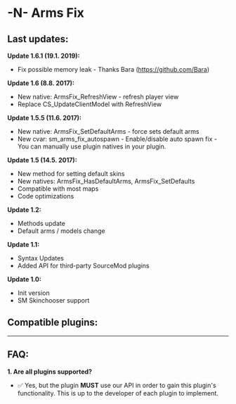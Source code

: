 # -N- Arms Fix

## Last updates:
**Update 1.6.1 (19.1. 2019):**
  + Fix possible memory leak - Thanks Bara (https://github.com/Bara)

**Update 1.6 (8.8. 2017):**
  + New native: ArmsFix_RefreshView - refresh player view
  + Replace CS_UpdateClientModel with RefreshView
  
**Update 1.5.5 (11.6. 2017):**
  + New native: ArmsFix_SetDefaultArms - force sets default arms
  + New cvar: sm_arms_fix_autospawn - Enable/disable auto spawn fix - You can manually use plugin natives in your plugin.
  
**Update 1.5 (14.5. 2017):**
  + New method for setting default skins
  + New natives: ArmsFix_HasDefaultArms, ArmsFix_SetDefaults
  + Compatible with most maps  
  + Code optimizations
  
**Update 1.2:**
  + Methods update
  + Default arms / models change
  
**Update 1.1:**
  + Syntax Updates
  + Added API for third-party SourceMod plugins

**Update 1.0:**
  + Init version
  + SM Skinchooser support
  
## Compatible plugins:
  
------------------

## FAQ:
**1. Are all plugins supported?**
  - :white_check_mark: Yes, but the plugin **MUST** use our API in order to gain this plugin's functionality. This is up to the developer of each plugin to implement.
